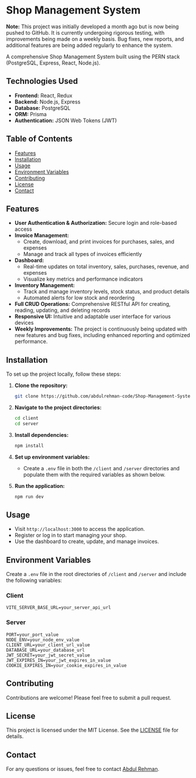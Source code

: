 # Shop Management System

**Note:** This project was initially developed a month ago but is now being pushed to GitHub. It is currently undergoing rigorous testing, with improvements being made on a weekly basis. Bug fixes, new reports, and additional features are being added regularly to enhance the system.

A comprehensive Shop Management System built using the PERN stack (PostgreSQL, Express, React, Node.js).

## Technologies Used

- **Frontend:** React, Redux
- **Backend:** Node.js, Express
- **Database:** PostgreSQL
- **ORM:** Prisma
- **Authentication:** JSON Web Tokens (JWT)

## Table of Contents

- [Features](#features)
- [Installation](#installation)
- [Usage](#usage)
- [Environment Variables](#environment-variables)
- [Contributing](#contributing)
- [License](#license)
- [Contact](#contact)

## Features

- **User Authentication & Authorization:** Secure login and role-based access
- **Invoice Management:**
  - Create, download, and print invoices for purchases, sales, and expenses
  - Manage and track all types of invoices efficiently
- **Dashboard:**
  - Real-time updates on total inventory, sales, purchases, revenue, and expenses
  - Visualize key metrics and performance indicators
- **Inventory Management:**
  - Track and manage inventory levels, stock status, and product details
  - Automated alerts for low stock and reordering
- **Full CRUD Operations:** Comprehensive RESTful API for creating, reading, updating, and deleting records
- **Responsive UI:** Intuitive and adaptable user interface for various devices
- **Weekly Improvements:** The project is continuously being updated with new features and bug fixes, including enhanced reporting and optimized performance.

## Installation

To set up the project locally, follow these steps:

1. **Clone the repository:**

   ```bash
   git clone https://github.com/abdulrehman-code/Shop-Management-System.git
   ```

2. **Navigate to the project directories:**

   ```bash
   cd client
   cd server
   ```

3. **Install dependencies:**

   ```bash
   npm install
   ```

4. **Set up environment variables:**

   - Create a `.env` file in both the `/client` and `/server` directories and populate them with the required variables as shown below.

5. **Run the application:**

   ```bash
   npm run dev
   ```

## Usage

- Visit `http://localhost:3000` to access the application.
- Register or log in to start managing your shop.
- Use the dashboard to create, update, and manage invoices.

## Environment Variables

Create a `.env` file in the root directories of `/client` and `/server` and include the following variables:

### Client

```plaintext
VITE_SERVER_BASE_URL=your_server_api_url
```

### Server

```plaintext
PORT=your_port_value
NODE_ENV=your_node_env_value
CLIENT_URL=your_client_url_value
DATABASE_URL=your_database_url
JWT_SECRET=your_jwt_secret_value
JWT_EXPIRES_IN=your_jwt_expires_in_value
COOKIE_EXPIRES_IN=your_cookie_expires_in_value
```

## Contributing

Contributions are welcome! Please feel free to submit a pull request.

## License

This project is licensed under the MIT License. See the [LICENSE](LICENSE) file for details.

## Contact

For any questions or issues, feel free to contact [Abdul Rehman](mailto:abdulrehman.code1@gmail.com).
